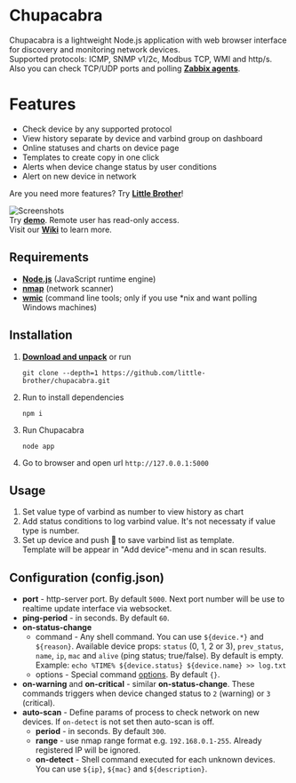# Chupacabra

Chupacabra is a lightweight Node.js application with web browser interface for discovery and monitoring network devices.<br>
Supported protocols: ICMP, SNMP v1/2c, Modbus TCP, WMI and http/s. Also you can check TCP/UDP ports and polling [**Zabbix agents**](http://www.zabbix.com/download). 

# Features
* Check device by any supported protocol
* View history separate by device and varbind group on dashboard
* Online statuses and charts on device page
* Templates to create copy in one click
* Alerts when device change status by user conditions
* Alert on new device in network

Are you need more features? Try [**Little Brother**](https://github.com/little-brother/little-brother)!

![Screenshots](http://little-brother.ru/images/chupacabra.gif)<br>
Try [**demo**](http://77.37.160.20:5000/). Remote user has read-only access.<br>
Visit our [**Wiki**](https://github.com/little-brother/chupacabra/wiki) to learn more.

## Requirements
* [**Node.js**](https://nodejs.org/en/download/) (JavaScript runtime engine)
* [**nmap**](https://nmap.org/download.html) (network scanner)
* [**wmic**](https://www.krenger.ch/blog/wmi-commands-from-linux/) (command line tools; only if you use *nix and want polling Windows machines)

## Installation
1. [**Download and unpack**](https://github.com/little-brother/chupacabra/archive/master.zip) or run

   ```
   git clone --depth=1 https://github.com/little-brother/chupacabra.git
   ``` 
2. Run to install dependencies
   ```
   npm i
   ```
3. Run Chupacabra
   ```
   node app
   ```
4. Go to browser and open url `http://127.0.0.1:5000`

## Usage
1. Set value type of varbind as number to view history as chart
2. Add status conditions to log varbind value. It's not necessaty if value type is number.
3. Set up device and push &#128190; to save varbind list as template.<br>
   Template will be appear in "Add device"-menu and in scan results.

## Configuration (config.json)
* **port** - http-server port. By default `5000`. Next port number will be use to realtime update interface via websocket. 
* **ping-period** - in seconds. By default `60`.
* **on-status-change** 
  * command - Any shell command. You can use `${device.*}` and `${reason}`. Available device props: `status` (0, 1, 2 or 3), `prev_status`, `name`, `ip`, `mac` and `alive` (ping status; true/false). By default is empty.
    <br>Example: `echo %TIME% ${device.status} ${device.name} >> log.txt`
  * options - Special command [options](https://nodejs.org/api/child_process.html#child_process_child_process_spawn_command_args_options). By default `{}`.
* **on-warning** and **on-critical** - similar **on-status-change**. These commands triggers when device changed status to `2` (warning) or `3` (critical).
* **auto-scan** - Define params of process to check network on new devices. If `on-detect` is not set then auto-scan is off.
  * **period** - in seconds. By default `300`.
  * **range** - use nmap range format e.g. `192.168.0.1-255`. Already registered IP will be ignored.
  *	**on-detect** - Shell command executed for each unknown devices. You can use `${ip}`, `${mac}` and `${description}`.
